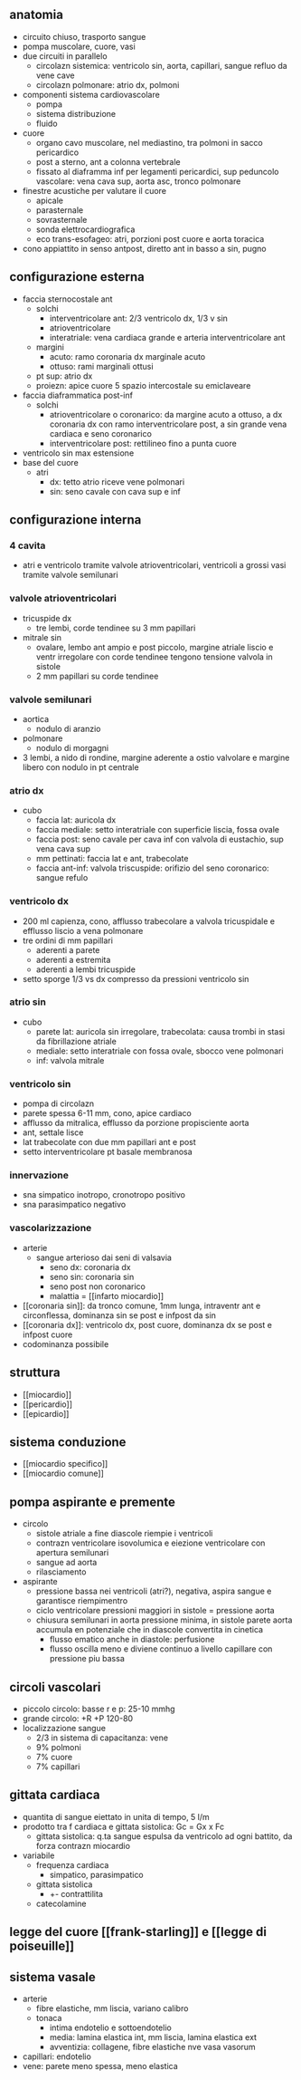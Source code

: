 ## anatomia
- circuito chiuso, trasporto sangue
- pompa muscolare, cuore, vasi
- due circuiti in parallelo
	- circolazn sistemica: ventricolo sin, aorta, capillari, sangue refluo da vene cave
	- circolazn polmonare: atrio dx, polmoni
- componenti sistema cardiovascolare
	- pompa
	- sistema distribuzione
	- fluido
- cuore
	- organo cavo muscolare, nel mediastino, tra polmoni in sacco pericardico
	- post a sterno, ant a colonna vertebrale
	- fissato al diaframma inf per legamenti pericardici, sup peduncolo vascolare: vena cava sup, aorta asc, tronco polmonare
- finestre acustiche per valutare il cuore
	- apicale
	- parasternale
	- sovrasternale
	- sonda elettrocardiografica
	- eco trans-esofageo: atri, porzioni post cuore e aorta toracica
- cono appiattito in senso antpost, diretto ant in basso a sin, pugno
## configurazione esterna
- faccia sternocostale ant
	- solchi
		- interventricolare ant: 2/3 ventricolo dx, 1/3 v sin
		- atrioventricolare
		- interatriale: vena cardiaca grande e arteria interventricolare ant
	- margini
		- acuto: ramo coronaria dx marginale acuto
		- ottuso: rami marginali ottusi
	- pt sup: atrio dx
	- proiezn: apice cuore 5 spazio intercostale su emiclaveare
- faccia diaframmatica post-inf
	- solchi
		- atrioventricolare o coronarico: da margine acuto a ottuso, a dx coronaria dx con ramo interventricolare post, a sin grande vena cardiaca e seno coronarico
		- interventricolare post: rettilineo fino a punta cuore
- ventricolo sin max estensione
- base del cuore
	- atri
		 - dx: tetto atrio riceve vene polmonari
		- sin: seno cavale con cava sup e inf
## configurazione interna
### 4 cavita
- atri e ventricolo tramite valvole atrioventricolari, ventricoli a grossi vasi tramite valvole semilunari
### valvole atrioventricolari
- tricuspide dx
	- tre lembi, corde tendinee su 3 mm papillari
- mitrale sin
	- ovalare, lembo ant ampio e post piccolo, margine atriale liscio e ventr irregolare con corde tendinee tengono tensione valvola in sistole
	- 2 mm papillari su corde tendinee
### valvole semilunari
- aortica
	- nodulo di aranzio
- polmonare
	- nodulo di morgagni
- 3 lembi, a nido di rondine, margine aderente a ostio valvolare e margine libero con nodulo in pt centrale
### atrio dx
- cubo
	- faccia lat: auricola dx
	- faccia mediale: setto interatriale con superficie liscia, fossa ovale
	- faccia post: seno cavale per cava inf con valvola di eustachio, sup vena cava sup
	- mm pettinati: faccia lat e ant, trabecolate
	- faccia ant-inf: valvola triscuspide: orifizio del seno coronarico: sangue refulo
### ventricolo dx
- 200 ml capienza, cono, afflusso trabecolare a valvola tricuspidale e efflusso liscio a vena polmonare
- tre ordini di mm papillari
	- aderenti a parete
	- aderenti a estremita
	- aderenti a lembi tricuspide
- setto sporge 1/3 vs dx compresso da pressioni ventricolo sin
### atrio sin
- cubo
	- parete lat: auricola sin irregolare, trabecolata: causa trombi in stasi da fibrillazione atriale
	- mediale: setto interatriale con fossa ovale, sbocco vene polmonari
	- inf: valvola mitrale
### ventricolo sin
- pompa di circolazn
- parete spessa 6-11 mm, cono, apice cardiaco
- afflusso da mitralica, efflusso da porzione propisciente aorta
- ant, settale lisce
- lat trabecolate con due mm papillari ant e post
- setto interventricolare pt basale membranosa
### innervazione
- sna simpatico inotropo, cronotropo positivo
- sna parasimpatico negativo
### vascolarizzazione
- arterie
	- sangue arterioso dai seni di valsavia
		- seno dx: coronaria dx
		- seno sin: coronaria sin
		- seno post non coronarico
		- malattia = [[infarto miocardio]]
- [[coronaria sin]]: da tronco comune, 1mm lunga, intraventr ant e circonflessa, dominanza sin se post e infpost da sin
- [[coronaria dx]]: ventricolo dx, post cuore, dominanza dx se post e infpost cuore
- codominanza possibile
## struttura
- [[miocardio]]
- [[pericardio]]
- [[epicardio]]
## sistema conduzione
- [[miocardio specifico]]
- [[miocardio comune]]
## pompa aspirante e premente
- circolo
	- sistole atriale a fine diascole riempie i ventricoli
	- contrazn ventricolare isovolumica e eiezione ventricolare con apertura semilunari
	- sangue ad aorta
	- rilasciamento
- aspirante
	- pressione bassa nei ventricoli (atri?), negativa, aspira sangue e garantisce riempimentro
	- ciclo ventricolare pressioni maggiori in sistole = pressione aorta
	- chiusura semilunari in aorta pressione minima, in sistole parete aorta accumula en potenziale che in diascole convertita in cinetica
		- flusso ematico anche in diastole: perfusione
		- flusso oscilla meno e diviene continuo a livello capillare con pressione piu bassa
## circoli vascolari
- piccolo circolo: basse r e p: 25-10 mmhg
- grande circolo: +R +P 120-80
- localizzazione sangue
	- 2/3 in sistema di capacitanza: vene
	- 9% polmoni
	- 7% cuore
	- 7% capillari
## gittata cardiaca
- quantita di sangue eiettato in unita di tempo, 5 l/m
- prodotto tra f cardiaca e gittata sistolica: Gc = Gx x Fc
	- gittata sistolica: q.ta sangue espulsa da ventricolo ad ogni battito, da forza contrazn miocardio
- variabile
	- frequenza cardiaca
		- simpatico, parasimpatico
	- gittata sistolica
		- +- contrattilita
	- catecolamine
## legge del cuore [[frank-starling]] e [[legge di poiseuille]]
## sistema vasale
- arterie
	- fibre elastiche, mm liscia, variano calibro
	- tonaca 
		- intima endotelio e sottoendotelio
		- media: lamina elastica int, mm liscia, lamina elastica ext
		- avventizia: collagene, fibre elastiche nve vasa vasorum
- capillari: endotelio
- vene: parete meno spessa, meno elastica